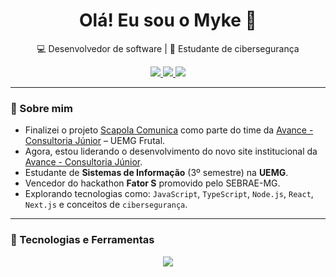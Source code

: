<h1 align="center">Olá! Eu sou o Myke 👋</h1>

<p align="center">
  💻 Desenvolvedor de software | 🔐 Estudante de cibersegurança 
</p>

<p align="center">
  <a href="https://www.linkedin.com/in/mykematos/">
    <img src="https://img.shields.io/badge/LinkedIn-blue?style=for-the-badge&logo=linkedin" />
  </a>
  <a href="https://github.com/shishiv">
    <img src="https://img.shields.io/badge/GitHub-black?style=for-the-badge&logo=github" />
  </a>
  <a href="mailto:myke.matos@gmail.com">
    <img src="https://img.shields.io/badge/Gmail-red?style=for-the-badge&logo=gmail" />
  </a>
</p>

---

### 🚀 Sobre mim

- Finalizei o projeto [Scapola Comunica](https://scapolacomunica.com) como parte do time da [Avance - Consultoria Júnior](https://www.instagram.com/avancejr/) – UEMG Frutal.
- Agora, estou liderando o desenvolvimento do novo site institucional da [Avance - Consultoria Júnior](https://www.instagram.com/avancejr/).
- Estudante de **Sistemas de Informação** (3º semestre) na **UEMG**.
- Vencedor do hackathon **Fator S** promovido pelo SEBRAE-MG.
- Explorando tecnologias como: `JavaScript`, `TypeScript`, `Node.js`, `React`, `Next.js` e conceitos de `cibersegurança`.

---

### 🧠 Tecnologias e Ferramentas

<p align="center">
  <img src="https://skillicons.dev/icons?i=js,ts,nodejs,react,nextjs,html,css,figma,git,github,vscode,linux&perline=15" />
</p>
